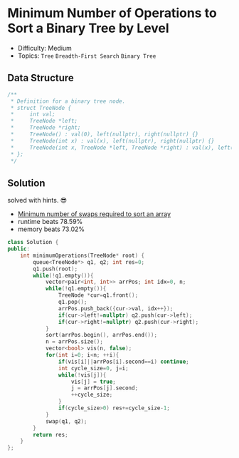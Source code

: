 # Minimum Number of Operations to Sort a Binary Tree by Level
- Difficulty: Medium
- Topics: `Tree` `Breadth-First Search` `Binary Tree`

## Data Structure
``` cpp
/**
 * Definition for a binary tree node.
 * struct TreeNode {
 *     int val;
 *     TreeNode *left;
 *     TreeNode *right;
 *     TreeNode() : val(0), left(nullptr), right(nullptr) {}
 *     TreeNode(int x) : val(x), left(nullptr), right(nullptr) {}
 *     TreeNode(int x, TreeNode *left, TreeNode *right) : val(x), left(left), right(right) {}
 * };
 */
```

## Solution
solved with hints. 😎
- [Minimum number of swaps required to sort an array](https://www.geeksforgeeks.org/minimum-number-swaps-required-sort-array/)
- runtime beats 78.59%
- memory beats 73.02%
``` cpp
class Solution {
public:
    int minimumOperations(TreeNode* root) {
        queue<TreeNode*> q1, q2; int res=0;
        q1.push(root);
        while(!q1.empty()){
            vector<pair<int, int>> arrPos; int idx=0, n;
            while(!q1.empty()){
                TreeNode *cur=q1.front();
                q1.pop();
                arrPos.push_back({cur->val, idx++});
                if(cur->left!=nullptr) q2.push(cur->left);
                if(cur->right!=nullptr) q2.push(cur->right);
            }
            sort(arrPos.begin(), arrPos.end());
            n = arrPos.size();
            vector<bool> vis(n, false);
            for(int i=0; i<n; ++i){
                if(vis[i]||arrPos[i].second==i) continue;
                int cycle_size=0, j=i;
                while(!vis[j]){
                    vis[j] = true;
                    j = arrPos[j].second;
                    ++cycle_size;
                }
                if(cycle_size>0) res+=cycle_size-1;
            }
            swap(q1, q2);
        }
        return res;
    }
};
```

<!-- ## Improving
### source code
- runtime beats 
- memory beats 
``` cpp
``` -->